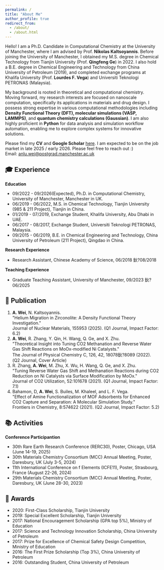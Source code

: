 ```yaml
---
permalink: /
title: "About Me"
author_profile: true
redirect_from: 
  - /about/
  - /about.html
---
```


Hello! I am a Ph.D. Candidate in Computational Chemistry at the University of Manchester, where I am advised by Prof. **Nikolas Kaltsoyannis**. Before joining the University of Manchester, I obtained my M.S. degree in Chemical Technology from Tianjin University (Prof. **Qingfeng Ge**) in 2022. I also hold a B.E. degree in Chemical Engineering and Technology from China University of Petroleum (2019), and completed exchange programs at Khalifa University (Prof. **Lourdes F. Vega**) and Universiti Teknologi PETRONAS (Malaysia).  

My background is rooted in theoretical and computational chemistry. Moving forward, my research interests are focused on nanoscale computation, specifically its applications in materials and drug design. I possess strong expertise in various computational methodologies including **Density Functional Theory (DFT), molecular simulations (VASP, LAMMPS)**, and **quantum chemistry calculations (Gaussian)**. I am also highly proficient in **Python** for data analysis and simulation workflow automation, enabling me to explore complex systems for innovative solutions.  

Please find my **CV** and **Google Scholar** [here](https://scholar.google.com/citations?hl=en&user=6IZOUtEAAAAJ). I am expected to be on the job market in late 2025 / early 2026. Please feel free to reach out :)  
Email: [anlu.wei@postgrad.manchester.ac.uk](mailto:anlu.wei@postgrad.manchester.ac.uk)  

🎓 Experience
------
**Education**  
- 09/2022 - 09/2026(Expected), Ph.D. in Computational Chemistry, University of Manchester, Manchester in UK.
- 06/2019 - 06/2022, M.S. in Chemical Technology, Tianjin University (985 & 211 Project), Tianjin in China.
- 01/2019 - 07/2019, Exchange Student, Khalifa University, Abu Dhabi in UAE.
- 06/2017 - 08/2017, Exchange Student, Universiti Teknologi PETRONAS, Malaysia.
- 09/2015 - 06/2019, B.E. in Chemical Engineering and Technology, China University of Petroleum (211 Project), Qingdao in China.

**Research Experience**  
- Research Assistant, Chinese Academy of Science, 06/2018 鈥?08/2018

**Teaching Experience**
- Graduate Teaching Assistant, University of Manchester, 09/2023 鈥?06/2025

📜 Publication
------
1.  **A. Wei**, N. Kaltsoyannis. <br>"Helium Migration in Zirconolite: A Density Functional Theory Investigation." <br>Journal of Nuclear Materials, 155953 (2025). (Q1 Journal, Impact Factor: 6.2)
2.  **A. Wei**, R. Zhang, Y. Qin, H. Wang, Q. Ge, and X. Zhu. <br>"Theoretical Insight into Tuning CO2 Methanation and Reverse Water Gas Shift Reactions on MoOx-modified Ni Catalysts." <br>The Journal of Physical Chemistry C, 126, 42, 18078鈥?8089 (2022). (Q2 Journal, Cover Article)
3.  R. Zhang, **A. Wei**, M. Zhu, X. Wu, H. Wang, Q. Ge, and X. Zhu. <br>"Tuning Reverse Water Gas Shift and Methanation Reactions during CO2 Reduction on Ni Catalysts via Surface Modification by MoOx." <br>Journal of CO2 Utilization, 52:101678 (2021). (Q1 Journal, Impact Factor: 7.1)
4.  Bahamon, D, **A. Wei**, S. Builes, M. Khaleel, and L. F. Vega.  <br>"Effect of Amine Functionalization of MOF Adsorbents for Enhanced CO2 Capture and Separation: A Molecular Simulation Study." <br>Frontiers in Chemistry, 8:574622 (2021). (Q2 Journal, Impact Factor: 5.2)

📚 Activities
------
**Conference Participantion**  
- 30th Rare Earth Research Conference (RERC30), Poster, Chicago, USA (June 14-19, 2025)
- 30th Materials Chemistry Consortium (MCC) Annual Meeting, Poster, Daresbury, UK (July 3-5, 2024)
- 11th International Conference on f Elements (ICFE11), Poster, Strasbourg, France (August 22-26, 2024)
- 29th Materials Chemistry Consortium (MCC) Annual Meeting, Poster, Daresbury, UK (June 28-30, 2023)

🥇 Awards
------
- 2020: First-Class Scholarship, Tianjin University
- 2019: Special Excellent Scholarship, Tianjin University
- 2017: National Encouragement Scholarship (GPA top 5%), Ministry of Education
- 2017: Science and Technology Innovation Scholarship, China University of Petroleum
- 2017: Prize for Excellence of Chemical Safety Design Competition, Ministry of Education
- 2016: The First Prize Scholarship (Top 3%), China University of Petroleum
- 2016: Outstanding Student, China University of Petroleum

